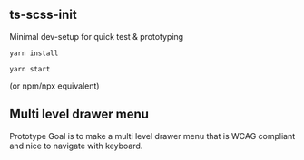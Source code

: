 ## ts-scss-init

Minimal dev-setup for quick test & prototyping

`yarn install`

`yarn start`

(or npm/npx equivalent)


## Multi level drawer menu
Prototype
Goal is to make a multi level drawer menu that is WCAG compliant and nice to navigate with keyboard.